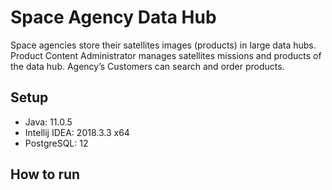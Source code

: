 # Space Agency Data Hub

Space agencies store their satellites images (products) in large data hubs. Product Content
Administrator manages satellites missions and products of the data hub. Agency’s
Customers can search and order products.

## Setup
- Java: 11.0.5
- Intellij IDEA: 2018.3.3 x64
- PostgreSQL: 12
## How to run
